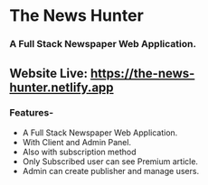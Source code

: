 # The News Hunter
### A Full Stack Newspaper Web Application.
## Website Live: https://the-news-hunter.netlify.app

### Features-
- A Full Stack Newspaper Web Application.
- With Client and Admin Panel.
- Also with subscription method 
- Only Subscribed user can see Premium article.
- Admin can create publisher and manage users.
